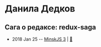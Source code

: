 # Данила Дедков

## Сага о редаксе: redux-saga
- 2018 Jan 25 -- [MinskJS 3](https://www.youtube.com/watch?v=R_DPcxk4ml8)  | [:notebook:](https://drive.google.com/file/d/1OWakTpJh6V9GkYOtJmI4VleInZqXS39V/view)  
